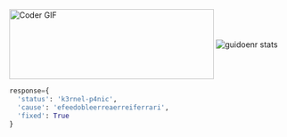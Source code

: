<img src="https://user-images.githubusercontent.com/47611900/99095951-8162aa00-25b4-11eb-8dca-d8395eaf8a20.gif" alt="Coder GIF" width="367" height="126" style="vertical-align:middle">
<img alt="guidoenr stats" src="https://github-readme-stats.vercel.app/api?username=guidoenr&show_icons=true&theme=monokai" style="vertical-align:middle"> 

```python
response={
  'status': 'k3rnel-p4nic',
  'cause': 'efeedobleerreaerreiferrari',
  'fixed': True
}
```


